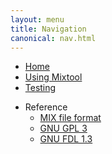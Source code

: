 ```yaml
---
layout: menu
title: Navigation
canonical: nav.html
---
```


* [Home](home.html)
* [Using Mixtool](mixtool.html)
* [Testing](testing.html)

[//]: #
* Reference
  * [MIX file format](mix-format.html)
  * [GNU GPL 3](gpl3.html)
  * [GNU FDL 1.3](gfdl.html)
